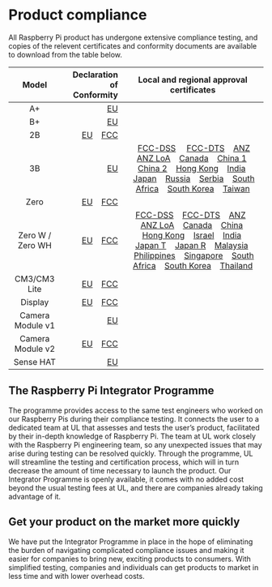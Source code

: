 # Product compliance

All Raspberry Pi product has undergone extensive compliance testing, and copies of the relevent certificates and conformity documents are available to download from the table below. 											
											

| Model           | Declaration of Conformity | Local and regional approval certificates |
|:---------------:|-------------------------:|:----------------------------------------:|
| A+       | [EU](https://www.raspberrypi.org/files/compliance/RaspberryPiAPlusDOC_CE.pdf) | |
| B+       | [EU](https://www.raspberrypi.org/files/compliance/RaspberryPiBplus_DOC_CE.pdf)| |
| 2B       | [EU](https://www.raspberrypi.org/files/compliance/Raspberry_Pi_2B_V1-2_DOC_CE.pdf)  &nbsp; &nbsp;[FCC](https://www.raspberrypi.org/files/compliance/Raspberry_Pi_2B_V1-2_DOC_FCC.pdf)| |
| 3B       | [EU](https://www.raspberrypi.org/files/compliance/RaspberryPi3B-DOC-CE_RED.pdf) |  &nbsp; &nbsp;[FCC-DSS](https://www.raspberrypi.org/files/compliance/Pi3_FCC_DSS.pdf) &nbsp; &nbsp; [FCC-DTS](https://www.raspberrypi.org/files/compliance/Pi3_FCC_DTS.pdf)  &nbsp; &nbsp;[ANZ](https://www.raspberrypi.org/files/compliance/Pi3_AU&NZ.pdf)  &nbsp; &nbsp;[ANZ LoA](https://www.raspberrypi.org/files/compliance/Pi3_AU&NZ_LoA.pdf)  &nbsp; &nbsp;[Canada](https://www.raspberrypi.org/files/compliance/Pi3_Canada.pdf)  &nbsp; &nbsp;[China 1](https://www.raspberrypi.org/files/compliance/Pi3_China_1.jpg)  &nbsp; &nbsp;[China 2](https://www.raspberrypi.org/files/compliance/Pi3_China_2.jpg)  &nbsp; &nbsp;[Hong Kong](https://www.raspberrypi.org/files/compliance/Pi3_Hong-Kong.pdf)  &nbsp; &nbsp;[India](https://www.raspberrypi.org/files/compliance/Pi3_India.pdf)  &nbsp; &nbsp;[Japan](https://www.raspberrypi.org/files/compliance/Pi3_Japan.pdf)  &nbsp; &nbsp;[Russia](https://www.raspberrypi.org/files/compliance/Pi3_Russia.pdf)  &nbsp; &nbsp;[Serbia](https://www.raspberrypi.org/files/compliance/Pi3_Serbia.pdf)  &nbsp; &nbsp;[South Africa](https://www.raspberrypi.org/files/compliance/Pi3_South-Africa.pdf)  &nbsp; &nbsp;[South Korea](https://www.raspberrypi.org/files/compliance/Pi3_South-Korea.pdf)  &nbsp; &nbsp;[Taiwan](https://www.raspberrypi.org/files/compliance/Pi3_Taiwan.pdf)  |
| Zero      |[EU](https://www.raspberrypi.org/files/compliance/RaspberryPiZeroDOC_CE.pdf) &nbsp; &nbsp;[FCC](https://www.raspberrypi.org/files/compliance/RaspberryPiZeroDOC_FCC_signed.pdf)||
| Zero W / Zero WH |[EU](https://www.raspberrypi.org/files/compliance/Pi-Zero-W-H_DoC_CE.pdf) &nbsp; &nbsp;[FCC](https://www.raspberrypi.org/files/compliance/Pi-Zero-W-H_DoC_FCC.pdf)|[FCC-DSS](https://www.raspberrypi.org/files/compliance/Pi-Zero-W_FCC-DSS.pdf) &nbsp; &nbsp;[FCC-DTS](https://www.raspberrypi.org/files/compliance/Pi-Zero-W_FCC-DTS.pdf)  &nbsp; &nbsp;[ANZ](https://www.raspberrypi.org/files/compliance/Pi-Zero-W_AU_NZ_SDoC.pdf)  &nbsp; &nbsp;[ANZ LoA](https://www.raspberrypi.org/files/compliance/Pi-Zero-W_AU_NZ_LoA.pdf)  &nbsp; &nbsp;[Canada](https://www.raspberrypi.org/files/compliance/Pi-Zero-W_Canada.pdf)  &nbsp; &nbsp;[China](https://www.raspberrypi.org/files/compliance/Pi-Zero-W_China.pdf)  &nbsp; &nbsp;[Hong Kong](https://www.raspberrypi.org/files/compliance/Pi-Zero-W_Hong-Kong.PDF)  &nbsp; &nbsp;[Israel](https://www.raspberrypi.org/files/compliance/Israel_MOC_Certificate_Raspberry_Pi_model_Zero_W.pdf) &nbsp; &nbsp;[India](https://www.raspberrypi.org/files/compliance/Pi-Zero-W_India.JPG)  &nbsp; &nbsp;[Japan T](https://www.raspberrypi.org/files/compliance/certificate_for_type_certification_zero_w_japan_t.pdf)  &nbsp; &nbsp;[Japan R](https://www.raspberrypi.org/files/compliance/certificate_for_type_certification_zero_w_japan_r.pdf)  &nbsp; &nbsp;[Malaysia](https://www.raspberrypi.org/files/compliance/Malaysia_Certificate_PI_ZERO_W_Expires_30_May_2022.pdf)  &nbsp; &nbsp;[Philippines](https://www.raspberrypi.org/files/compliance/Pi-Zero-W_Philippines.pdf)  &nbsp; &nbsp;[Singapore](https://www.raspberrypi.org/files/compliance/Pi-Zero-W_Singapore.pdf)  &nbsp; &nbsp;[South Africa](https://www.raspberrypi.org/files/compliance/Pi-Zero-W_South-Africa.PDF)  &nbsp; &nbsp;[South Korea](https://www.raspberrypi.org/files/compliance/Pi-Zero-W_Korea.pdf)  &nbsp; &nbsp;[Thailand](https://www.raspberrypi.org/files/compliance/Pi-Zero-W_Thailand.pdf) |
| CM3/CM3 Lite | [EU](https://www.raspberrypi.org/files/compliance/RaspberryPiCM3_DOC_EU.pdf)  &nbsp; &nbsp;[FCC](https://www.raspberrypi.org/files/compliance/RaspberryPiCM3_DOC_FCC.pdf)||
| Display   | [EU](https://www.raspberrypi.org/files/compliance/RaspberryPiDisplay_DOC_CE.pdf)  &nbsp; &nbsp;[FCC](https://www.raspberrypi.org/files/compliance/RaspberryPiDisplay_DOC_FCC.pdf) | |
| Camera Module v1 | [EU](https://www.raspberrypi.org/files/compliance/RaspberryPiCameraDOC_CE.pdf) | |
| Camera Module v2 | [EU](https://www.raspberrypi.org/files/compliance/RaspberryPiCamera2DOC_CE.pdf)  &nbsp; &nbsp;[FCC](https://www.raspberrypi.org/files/compliance/RaspberryPiCamera2DOC_FCC.PDF) | |
| Sense HAT | [EU](https://www.raspberrypi.org/files/compliance/RaspberryPiCamera2DOC_CE.pdf) | |

## The Raspberry Pi Integrator Programme

The programme provides access to the same test engineers who worked on our Raspberry Pis during their compliance testing. It connects the user to a dedicated team at UL that assesses and tests the user’s product, facilitated by their in-depth knowledge of Raspberry Pi. The team at UL work closely with the Raspberry Pi engineering team, so any unexpected issues that may arise during testing can be resolved quickly. Through the programme, UL will streamline the testing and certification process, which will in turn decrease the amount of time necessary to launch the product. Our Integrator Programme is openly available, it comes with no added cost beyond the usual testing fees at UL, and there are companies already taking advantage of it.

## Get your product on the market more quickly										

We have put the Integrator Programme in place in the hope of eliminating the burden of navigating complicated compliance issues and making it easier for companies to bring new, exciting products to consumers. With simplified testing, companies and individuals can get products to market in less time and with lower overhead costs.

